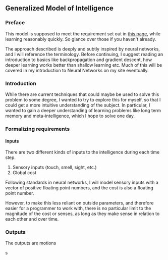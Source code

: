 ## Generalized Model of Intelligence

### Preface

This model is supposed to meet the requirement set out in [this page](exploration_intelligence/generalized_intelligence_requirements), while learning reasonably quickly. So glance over those if you haven't already.

The approach described is deeply and subtly inspired by neural networks, and I will reference the terminology. Before continuing, I suggest reading an introduction to basics like backpropagation and gradient descent, how deeper learning works better than shallow learning etc. Much of this will be covered in my introduction to Neural Networks on my site eventually.

### Introduction

While there are current techniques that could maybe be used to solve this problem to some degree, I wanted to try to explore this for myself, so that I could get a more intuitive understanding of the subject. In particular, I wanted to gain a deeper understanding of learning problems like long term memory and meta-intelligence, which I hope to solve one day.

### Formalizing requirements

#### Inputs

There are two different kinds of inputs to the intelligence during each time step.

1. Sensory inputs (touch, smell, sight, etc.)
2. Global cost

Following standards in neural networks, I will model sensory inputs with a vector of positive floating point numbers, and the cost is also a floating point number.

However, to make this less reliant on outside parameters, and therefore easier for a programmer to work with, there is no particular limit to the magnitude of the cost or senses, as long as they make sense in relation to each other and over time.

### Outputs

The outputs are motions




s
